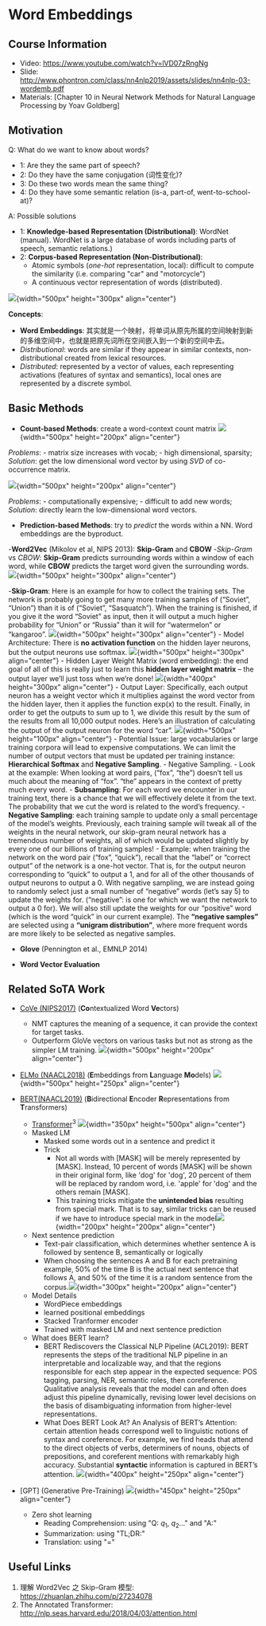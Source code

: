 # Word Embeddings
## Course Information
- Video: https://www.youtube.com/watch?v=lVD07zRngNg
- Slide: http://www.phontron.com/class/nn4nlp2019/assets/slides/nn4nlp-03-wordemb.pdf
- Materials: [Chapter 10 in Neural Network Methods for Natural Language Processing by Yoav Goldberg]

## Motivation
Q: What do we want to know about words?

- 1: Are they the same part of speech? 
- 2: Do they have the same conjugation (词性变化)?
- 3: Do these two words mean the same thing?
- 4: Do they have some semantic relation (is-a, part-of, went-to-school-at)?

A:  Possible solutions

- 1: **Knowledge-based Representation (Distributional)**: WordNet (manual). WordNet is a large database of words including parts of speech, semantic relations.)
- 2: **Corpus-based Representation (Non-Distributional)**: 
    - Atomic symbols (*one-hot* representation, local): difficult to compute the similarity (i.e. comparing "car" and "motorcycle")
    - A continuous vector representation of words (distributed).

![](./figs/female_king.png){width="500px" height="300px" align="center"}

**Concepts**:
- **Word Embeddings**: 其实就是一个映射，将单词从原先所属的空间映射到新的多维空间中，也就是把原先词所在空间嵌入到一个新的空间中去。
- *Distributional*: words are similar if they appear in similar contexts, non-distributional created from lexical resources.
- *Distributed*: represented by a vector of values, each representing activations (features of syntax and semantics), local ones are represented by a discrete symbol.

## Basic Methods
- **Count-based Methods**: create a word-context count matrix
![](./figs/count_based1.png){width="500px" height="200px" align="center"}

*Problems*:
	- matrix size increases with vocab;
	- high dimensional, sparsity;
*Solution*: get the low dimensional word vector by using *SVD* of co-occurrence matrix.

![](./figs/count_based2.png){width="500px" height="200px" align="center"}

*Problems*:
	- computationally expensive;
	- difficult to add new words;
*Solution*: directly learn the low-dimensional word vectors.

- **Prediction-based Methods**: try to *predict* the words within a NN. Word embeddings are the byproduct.

-**Word2Vec** (Mikolov et al, NIPS 2013): **Skip-Gram** and **CBOW**
	-*Skip-Gram* vs *CBOW*: **Skip-Gram** predicts surrounding words within a window of each word, while **CBOW** predicts the target word given the surrounding words.
![](./figs/word2vec.jpg){width="500px" height="300px" align="center"}
	
-**Skip-Gram**: Here is an example for how to collect the training sets. The network is probably going to get many more training samples of (“Soviet”, “Union”) than it is of (“Soviet”, “Sasquatch”). When the training is finished, if you give it the word “Soviet” as input, then it will output a much higher probability for “Union” or “Russia” than it will for “watermelon” or “kangaroo”.
![](./figs/running_example.jpg){width="500px" height="300px" align="center"}
	- Model Architecture: There is **no activation function** on the hidden layer neurons, but the output neurons use softmax. 
	![](./figs/arch.png){width="500px" height="300px" align="center"}
	- Hidden Layer Weight Matrix (word embedding): the end goal of all of this is really just to learn this **hidden layer weight matrix** – the output layer we’ll just toss when we’re done!
	![](./figs/hidden_layer.jpg){width="400px" height="300px" align="center"}
	- Output Layer: Specifically, each output neuron has a weight vector which it multiplies against the word vector from the hidden layer, then it applies the function exp(x) to the result. Finally, in order to get the outputs to sum up to 1, we divide this result by the sum of the results from all 10,000 output nodes. Here’s an illustration of calculating the output of the output neuron for the word “car”.
	![](./figs/output_layer.jpg){width="500px" height="100px" align="center"}
	- Potential Issue: large vocabularies or large training corpora will lead to expensive computations. We can limit the number of output vectors that must be updated per training instance: **Hierarchical Softmax** and **Negative Sampling**.
	- Negative Sampling.
		- Look at the example: When looking at word pairs, (“fox”, “the”) doesn’t tell us much about the meaning of “fox”. “the” appears in the context of pretty much every word.
		- **Subsampling**: For each word we encounter in our training text, there is a chance that we will effectively delete it from the text. The probability that we cut the word is related to the word’s frequency.
		- **Negative Sampling**: each training sample to update only a small percentage of the model’s weights. Previously, each training sample will tweak all of the weights in the neural network, our skip-gram neural network has a tremendous number of weights, all of which would be updated slightly by every one of our billions of training samples! 
		- Example: when training the network on the word pair (“fox”, “quick”), recall that the “label” or “correct output” of the network is a one-hot vector. That is, for the output neuron corresponding to “quick” to output a 1, and for all of the other thousands of output neurons to output a 0.  With negative sampling, we are instead going to randomly select just a small number of “negative” words (let’s say 5) to update the weights for. (“negative”: is one for which we want the network to output a 0 for). We will also still update the weights for our “positive” word (which is the word “quick” in our current example). The **“negative samples”** are selected using a **“unigram distribution”**, where more frequent words are more likely to be selected as negative samples.


- **Glove** (Pennington et al., EMNLP 2014)


- **Word  Vector Evaluation**




## Related SoTA Work
- [CoVe (NIPS2017)](https://arxiv.org/pdf/1708.00107.pdf) (**Co**ntextualized Word **Ve**ctors)
    - NMT captures the meaning of a sequence, it can provide the context for target tasks.
    - Outperform GloVe vectors on various tasks but not as strong as the simpler LM training.
![](./figs/CoVe.png){width="500px" height="200px" align="center"}

- [ELMo (NAACL2018)](https://aclweb.org/anthology/N18-1202) (**E**mbeddings from **L**anguage **Mo**dels)
![](./figs/elmo.png){width="500px" height="250px" align="center"}
        
- [BERT(NAACL2019)](https://arxiv.org/pdf/1810.04805.pdf) (**B**idirectional **E**ncoder **R**epresentations from **T**ransformers)
    - [Transformer](https://papers.nips.cc/paper/7181-attention-is-all-you-need.pdf)<sup>3</sup>
    ![](./figs/transformer.png){width="350px" height="500px" align="center"}
    - Masked LM
        - Masked some words out in a sentence and predict it
        - Trick
            - Not all words with [MASK] will be merely represented by [MASK]. Instead, 10 percent of words [MASK] will be shown in their original form, like 'dog' for 'dog', 20 percent of them will be replaced by random word, i.e. 'apple' for 'dog' and the others remain [MASK]. 
            - This training tricks mitigate the **unintended bias** resulting from special mark. That is to say, similar tricks can be reused if we have to introduce special mark in the model![](./figs/bert1.png){width="200px" height="200px" align="center"}
    - Next sentence prediction
        - Text-pair classification, which determines whether sentence A is followed by sentence B, semantically or logically
        - When choosing the sentences A and B for each pretraining example, 50% of the time B is the actual next sentence that follows A, and 50% of the time it is a random sentence from the corpus.![](./figs/bert2.png){width="300px" height="200px" align="center"}
    - Model Details
        - WordPiece embeddings
        - learned positional embeddings
        - Stacked Tranformer encoder
        - Trained with masked LM and next sentence prediction
    - What does BERT learn?
        - BERT Rediscovers the Classical NLP Pipeline (ACL2019): BERT represents the steps of the traditional NLP pipeline in an interpretable and localizable way, and that the regions responsible for each step appear in the expected sequence: POS tagging, parsing, NER, semantic roles, then coreference. Qualitative analysis reveals that the model can and often does adjust this pipeline dynamically, revising lower level decisions on the basis of disambiguating information from higher-level representations.
        - What Does BERT Look At? An Analysis of BERT’s Attention: certain attention heads correspond well to linguistic notions of syntax and coreference. For example, we find heads that attend to the direct objects of verbs, determiners of nouns, objects of prepositions, and coreferent mentions with remarkably high accuracy. Substantial **syntactic** information is captured in BERT’s attention.
![](./figs/learn.png){width="400px" height="250px" align="center"}
- [GPT] (Generative Pre-Training)
![](./figs/GPT.png){width="450px" height="250px" align="center"}
    - Zero shot learning
    	- Reading Comprehension: using "Q: $q_{1}$, $q_{2}$..." and "A:"
    	- Summarization: using "TL;DR:"
    	- Translation: using "="
     		


## Useful Links
1. 理解 Word2Vec 之 Skip-Gram 模型: https://zhuanlan.zhihu.com/p/27234078
2. The Annotated Transformer: http://nlp.seas.harvard.edu/2018/04/03/attention.html

